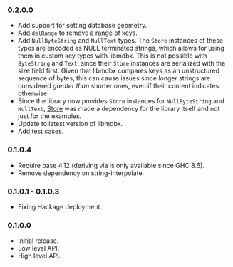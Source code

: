 ### 0.2.0.0

* Add support for setting database geometry.
* Add `delRange` to remove a range of keys.
* Add `NullByteString` and `NullText` types. The `Store` instances of these
  types are encoded as NULL terminated strings, which allows for using them in
  custom key types with libmdbx. This is not possible with `ByteString` and
  `Text`, since their `Store` instances are serialized with the size field
  first. Given that libmdbx compares keys as an unstructured sequence of bytes,
  this can cause issues since longer strings are considered _greater than_
  shorter ones, even if their content indicates otherwise.
* Since the library now provides `Store` instances for `NullByteString` and
  `NullText`, [Store](https://hackage.haskell.org/package/store) was made a
  dependency for the library itself and not just for the examples.
* Update to latest version of libmdbx.
* Add test cases.

### 0.1.0.4

* Require base 4.12 (deriving via is only available since GHC 8.6).
* Remove dependency on string-interpolate.

### 0.1.0.1 - 0.1.0.3

* Fixing Hackage deployment.

### 0.1.0.0

* Initial release.
* Low level API.
* High level API.
